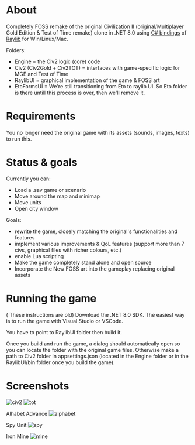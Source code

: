 # About

Completely FOSS remake of the original Civilization II
(original/Multiplayer Gold Edition & Test of Time remake) clone in .NET 8.0 using [C# bindings](https://github.com/MrScautHD/Raylib-CSharp) of [Raylib](https://www.raylib.com/) for Win/Linux/Mac.

Folders:
- Engine = the Civ2 logic (core) code
- Civ2 (Civ2Gold + Civ2TOT) = interfaces with game-specific logic for MGE and Test of Time
- RaylibUI = graphical implementation of the game & FOSS art
- EtoFormsUI = We're still transitioning from Eto to raylib UI. So Eto folder is there untill this process is over, then we'll remove it.

# Requirements

You no longer need the original game with its assets (sounds, images, texts) to run this.

# Status & goals

Currently you can:
- Load a .sav game or scenario
- Move around the map and minimap
- Move units
- Open city window

Goals:
- rewrite the game, closely matching the original's functionalities and features
- implement various improvements & QoL features (support more than 7 civs, graphical files with richer colours, etc.)
- enable Lua scripting
- Make the game completely stand alone and open source
- Incorporate the New FOSS art into the gameplay replacing original assets 

# Running the game
( These instructions are old)
Download the .NET 8.0 SDK. The easiest way is to run the game with Visual Studio or VSCode.
 
You have to point to RaylibUI folder then build it.

Once you build and run the game, a dialog should automatically open so you can locate the folder with the original game files. Otherwise make a path to Civ2 folder in appsettings.json (located in the Engine folder or in the RaylibUI/bin folder once you build the game).

# Screenshots

![civ2](https://github.com/user-attachments/assets/48372674-e978-431c-a9ef-2927c0b5e203)
![tot](https://github.com/user-attachments/assets/0e776c19-be01-4bdc-868b-13e31424bd7f)

Alhabet Advance
![alphabet](https://github.com/crhy/Civ2-clone/blob/master/RaylibUI/FOSS%20art/Advances/alphabet.jpg)

Spy Unit
![spy](https://github.com/crhy/Civ2-clone/blob/master/RaylibUI/FOSS%20art/Units/spy.gif)

Iron Mine
![mine]()
